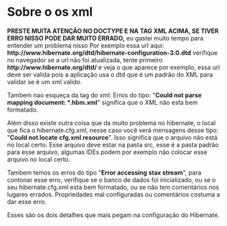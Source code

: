 <h1>Sobre o os xml</h1>
<b>PRESTE MUITA ATENÇÃO NO DOCTYPE E NA TAG XML ACIMA, SE TIVER ERRO NISSO 
    PODE DAR MUITO ERRADO,</b> eu gastei muito tempo para entender um problema nisso
    Por exemplo essa url aqui: <b>http://www.hibernate.org/dtd/hibernate-configuration-3.0.dtd</b>
    verifique no navegador se a url não foi atualizada, tente primeiro <b>http://www.hibernate.org/dtd/</b>
    e veja o que aparece por exemplo, essa url deve ser valida pois a aplicação usa o dtd
    que é um padrão do XML para validar se é um xml valido.
    <p>Tambem nao esqueça da tag do xml: <b><?xml version="1.0" encoding="UTF-8"?></b>
    Erros do tipo: "<b>Could not parse mapping document: *.hbm.xml</b>" significa que o XML não esta 
    bem formatado.</p>
    <p>Além disso existe outra coisa que da muito problema no hibernate, o local que fica o hibernate.cfg.xml,
    nesse caso você verá mensagens desse tipo: "<b>Could not locate cfg.xml resource</b>".
    Isso significa que o arquivo não está no local certo. Esse arquivo deve estar na pasta src,
    esse é a pasta padrão para esse arquivo, algumas IDEs podem por exemplo não colocar esse arquivo
    no local certo.</p>
    <p> Tambem temos os erros do tipo "<b>Error accessing stax stream</b>", para contonar esse erro,
    verifique se o banco de dados foi inicializado, ou se o seu hibernate.cfg.xml esta bem formatado, ou se não tem
    comentários nos lugares errados. Propriedades mal configuradas ou comentários costuma a dar esse erro. <p>
    Esses são os dois detalhes que mais pegam na configuração do Hibernate.